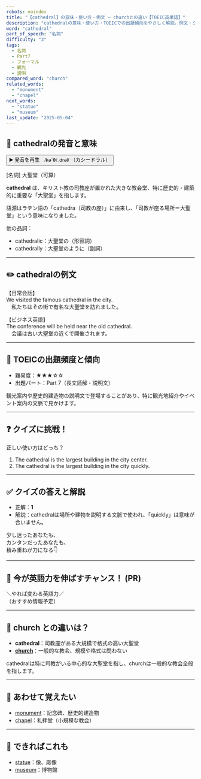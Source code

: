 ```yaml
---
robots: noindex
title: "【cathedral】の意味・使い方・例文 ― churchとの違い【TOEIC英単語】"
description: "cathedralの意味・使い方・TOEICでの出題傾向をやさしく解説。例文・クイズ付きでchurchとの違いもわかりやすく学べます。"
word: "cathedral"
part_of_speech: "名詞"
difficulty: "3"
tags:
  - 名詞
  - Part7
  - フォーマル
  - 観光
  - 説明
compared_word: "church"
related_words:
  - "monument"
  - "chapel"
next_words:
  - "statue"
  - "museum"
last_update: "2025-05-04"
---
```


## 🔰 cathedralの発音と意味

<button class="play-audio" onclick="playTTS('cathedral')">
  <span class="play-audio-main">
    ▶️ 発音を再生　/kəˈθiː.drəl/
  </span>
  <span class="play-audio-sub">
    （カシードラル）
  </span>
</button>

[名詞] 大聖堂（可算）

**cathedral** は、キリスト教の司教座が置かれた大きな教会堂、特に歴史的・建築的に重要な「大聖堂」を指します。

語源はラテン語の「cathedra（司教の座）」に由来し、「司教が座る場所＝大聖堂」という意味になりました。

他の品詞：  
- cathedralic：大聖堂の（形容詞）
- cathedrally：大聖堂のように（副詞）

---

## ✏️ cathedralの例文

【日常会話】  
We visited the famous cathedral in the city.  
　私たちはその街で有名な大聖堂を訪れました。

【ビジネス英語】  
The conference will be held near the old cathedral.  
　会議は古い大聖堂の近くで開催されます。

---

## 🎯 TOEICの出題頻度と傾向

- 難易度：★★★☆☆
- 出題パート：Part 7（長文読解・説明文）

観光案内や歴史的建造物の説明文で登場することがあり、特に観光地紹介やイベント案内の文脈で見かけます。

---

## ❓ クイズに挑戦！

正しい使い方はどっち？

1. The cathedral is the largest building in the city center.  
2. The cathedral is the largest building in the city quickly.

---

## ✅ クイズの答えと解説

- 正解：**1**
- 解説：cathedralは場所や建物を説明する文脈で使われ、「quickly」は意味が合いません。

少し迷ったあなたも、  
カンタンだったあなたも、  
積み重ねが力になる👇️

---

## 🚀 今が英語力を伸ばすチャンス！ (PR)

<div class="info-center">
＼やれば変わる英語力／<br>  
（おすすめ情報予定）
</div>

---

## 🤔  church との違いは？

- **cathedral**：司教座がある大規模で格式の高い大聖堂
- **[church](/word/church)**：一般的な教会、規模や格式は問わない

cathedralは特に司教がいる中心的な大聖堂を指し、churchは一般的な教会全般を指します。

---

## 🧩 あわせて覚えたい

- [monument](/word/monument)：記念碑、歴史的建造物
- [chapel](/word/chapel)：礼拝堂（小規模な教会）

---

## 📖 できればこれも

- [statue](/word/statue)：像、彫像
- [museum](/word/museum)：博物館

<!-- cvid: aid47_bid28 -->
